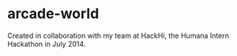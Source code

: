 arcade-world
============

Created in collaboration with my team at HackHi, the Humana Intern Hackathon in July 2014.
